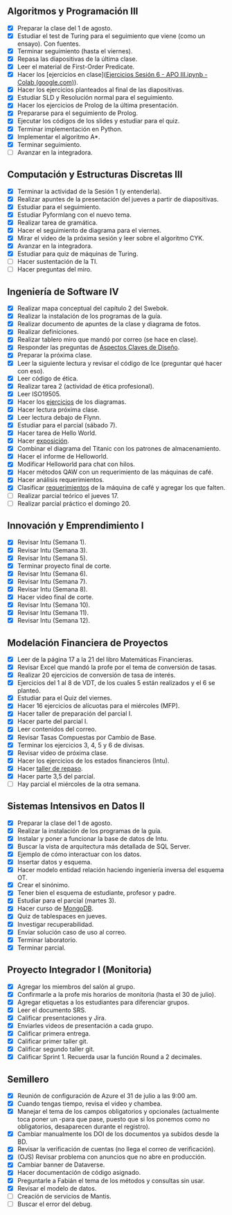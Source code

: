 ## Algoritmos y Programación III
- [x] Preparar la clase del 1 de agosto.
- [x] Estudiar el test de Turing para el seguimiento que viene (como un ensayo). Con fuentes.
- [x] Terminar seguimiento (hasta el viernes).
- [x] Repasa las diapositivas de la última clase.
- [x] Leer el material de First-Order Predicate.
- [x] Hacer los [ejercicios en clase]([Ejercicios Sesión 6 - APO III.ipynb - Colab (google.com)](https://colab.research.google.com/drive/1IhCtKYDIlSkjRs1jpxe3YzxUORynt9Pr#scrollTo=HowKEZdIDgyj)).
- [x] Hacer los ejercicios planteados al final de las diapositivas.
- [x] Estudiar SLD y Resolución normal para el seguimiento.
- [x] Hacer los ejercicios de Prolog de la última presentación.
- [x] Prepararse para el seguimiento de Prolog.
- [x] Ejecutar los códigos de los slides y estudiar para el quiz.
- [x] Terminar implementación en Python.
- [x] Implementar el algoritmo A*.
- [x] Terminar seguimiento.
- [ ] Avanzar en la integradora.

## Computación y Estructuras Discretas III
- [x] Terminar la actividad de la Sesión 1 (y entenderla).
- [x] Realizar apuntes de la presentación del jueves a partir de diapositivas.
- [x] Estudiar para el seguimiento.
- [x] Estudiar Pyformlang con el nuevo tema.
- [x] Realizar tarea de gramática.
- [x] Hacer el seguimiento de diagrama para el viernes.
- [x] Mirar el video de la próxima sesión y leer sobre el algoritmo CYK.
- [x] Avanzar en la integradora.
- [x] Estudiar para quiz de máquinas de Turing.
- [ ] Hacer sustentación de la TI.
- [ ] Hacer preguntas del miro.

## Ingeniería de Software IV
- [x] Realizar mapa conceptual del capítulo 2 del Swebok.
- [x] Realizar la instalación de los programas de la guía.
- [x] Realizar documento de apuntes de la clase y diagrama de fotos.
- [x] Realizar definiciones.
- [x] Realizar tablero miro que mandó por correo (se hace en clase).
- [x] Responder las preguntas de [Aspectos Claves de Diseño](https://www.icesi.edu.co/moodle/pluginfile.php/1066038/mod_page/content/232/SwArch-S3-AspectosClavesDise%C3%B1o.pdf).
- [x] Preparar la próxima clase.
- [x] Leer la siguiente lectura y revisar el código de Ice (preguntar qué hacer con eso).
- [x] Leer código de ética.
- [x] Realizar tarea 2 (actividad de ética profesional).
- [x] Leer ISO19505.
- [x] Hacer los [ejercicios](https://docs.google.com/document/d/1nGPitgEpPJoOrJC9XsqOX1e1Xg4QtnjZosErt8o_pfo/edit?usp=sharing) de los diagramas.
- [x] Hacer lectura próxima clase.
- [x] Leer lectura debajo de Flynn.
- [x] Estudiar para el parcial (sábado 7).
- [x] Hacer tarea de Hello World.
- [x] Hacer [exposición](https://miro.com/app/board/uXjVKhV5ND8=/?share_link_id=898425864480).
- [x] Combinar el diagrama del Titanic con los patrones de almacenamiento.
- [x] Hacer el informe de Helloworld.
- [x] Modificar Helloworld para chat con hilos.
- [x] Hacer métodos QAW con un requerimiento de las máquinas de café.
- [x] Hacer análisis requerimientos.
- [x] Clasificar [requerimientos](https://docs.google.com/spreadsheets/d/1m_P0HaX8aRI3Mios7EaMbAyTBkE7is0ZQVgaYfOooPY/edit?usp=sharing) de la máquina de café y agregar los que falten.
- [ ] Realizar parcial teórico el jueves 17.
- [ ] Realizar parcial práctico el domingo 20.

## Innovación y Emprendimiento I
- [x] Revisar Intu (Semana 1).
- [x] Revisar Intu (Semana 3).
- [x] Revisar Intu (Semana 5).
- [x] Terminar proyecto final de corte.
- [x] Revisar Intu (Semana 6).
- [x] Revisar Intu (Semana 7).
- [x] Revisar Intu (Semana 8).
- [x] Hacer video final de corte.
- [x] Revisar Intu (Semana 10).
- [x] Revisar Intu (Semana 11).
- [x] Revisar Intu (Semana 12).

## Modelación Financiera de Proyectos
- [x] Leer de la página 17 a la 21 del libro Matemáticas Financieras.
- [x] Revisar Excel que mandó la profe por el tema de conversión de tasas.
- [x] Realizar 20 ejercicios de conversión de tasa de interés.
- [x] Ejercicios del 1 al 8 de VDT, de los cuales 5 están realizados y el 6 se planteó.
- [x] Estudiar para el Quiz del viernes.
- [x] Hacer 16 ejercicios de alícuotas para el miércoles (MFP).
- [x] Hacer taller de preparación del parcial I.
- [x] Hacer parte del parcial I.
- [x] Leer contenidos del correo.
- [x] Revisar Tasas Compuestas por Cambio de Base.
- [x] Terminar los ejercicios 3, 4, 5 y 6 de divisas.
- [x] Revisar video de próxima clase.
- [x] Hacer los ejercicios de los estados financieros (Intu).
- [x] Hacer [taller de repaso](https://docs.google.com/spreadsheets/d/1rzlMf64JyKHFve3dvmMj0T9_ThGGLqf8B6kQKPJL_pU/edit?gid=1226640553#gid=1226640553).
- [x] Hacer parte 3,5 del parcial.
- [ ] Hay parcial el miércoles de la otra semana.

## Sistemas Intensivos en Datos II
- [x] Preparar la clase del 1 de agosto.
- [x] Realizar la instalación de los programas de la guía.
- [x] Instalar y poner a funcionar la base de datos de Intu.
- [x] Buscar la vista de arquitectura más detallada de SQL Server.
- [x] Ejemplo de cómo interactuar con los datos.
- [x] Insertar datos y esquema.
- [x] Hacer modelo entidad relación haciendo ingeniería inversa del esquema OT.
- [x] Crear el sinónimo.
- [x] Tener bien el esquema de estudiante, profesor y padre.
- [x] Estudiar para el parcial (martes 3).
- [x] Hacer curso de [MongoDB](https://learn.mongodb.com/learning-paths/introduction-to-mongodb).
- [x] Quiz de tablespaces en jueves.
- [x] Investigar recuperabilidad.
- [x] Enviar solución caso de uso al correo.
- [x] Terminar laboratorio.
- [x] Terminar parcial.

## Proyecto Integrador I (Monitoria)
- [x] Agregar los miembros del salón al grupo.
- [x] Confirmarle a la profe mis horarios de monitoria (hasta el 30 de julio).
- [x] Agregar etiquetas a los estudiantes para diferenciar grupos.
- [x] Leer el documento SRS.
- [x] Calificar presentaciones y Jira.
- [x] Enviarles videos de presentación a cada grupo.
- [x] Calificar primera entrega.
- [x] Calificar primer taller git.
- [x] Calificar segundo taller git.
- [x] Calificar Sprint 1. Recuerda usar la función Round a 2 decimales.

## Semillero
 - [x] Reunión de configuración de Azure el 31 de julio a las 9:00 am.
 - [x] Cuando tengas tiempo, revisa el video y chambea.
 - [x] Manejar el tema de los campos obligatorios y opcionales (actualmente toca poner un -para que pase, puesto que si los ponemos como no obligatorios, desaparecen durante el registro).
 - [x] Cambiar manualmente los DOI de los documentos ya subidos desde la BD.
 - [x] Revisar la verificación de cuentas (no llega el correo de verificación).
 - [x] (OJS) Revisar problema con anuncios que no abre en producción.
 - [x] Cambiar banner de Dataverse.
 - [x] Hacer documentación de código asignado.
 - [x] Preguntarle a Fabián el tema de los métodos y consultas sin usar.
 - [x] Revisar el modelo de datos.
 - [ ] Creación de servicios de Mantis.
 - [ ] Buscar el error del debug.